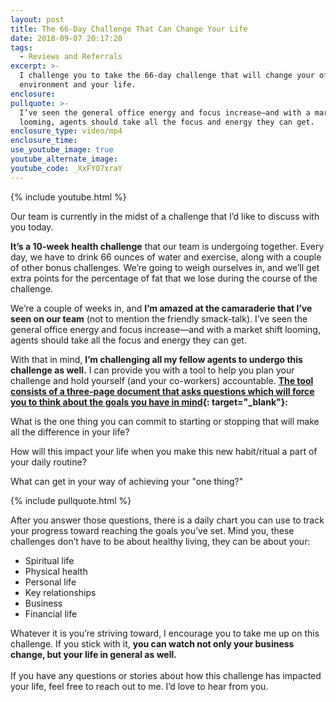 ```yaml
---
layout: post
title: The 66-Day Challenge That Can Change Your Life
date: 2018-09-07 20:17:20
tags:
  - Reviews and Referrals
excerpt: >-
  I challenge you to take the 66-day challenge that will change your office
  environment and your life.
enclosure:
pullquote: >-
  I’ve seen the general office energy and focus increase—and with a market shift
  looming, agents should take all the focus and energy they can get.
enclosure_type: video/mp4
enclosure_time:
use_youtube_image: true
youtube_alternate_image:
youtube_code: _XxFYO7xraY
---
```


{% include youtube.html %}

Our team is currently in the midst of a challenge that I’d like to discuss with you today.

**It’s a 10-week health challenge** that our team is undergoing together. Every day, we have to drink 66 ounces of water and exercise, along with a couple of other bonus challenges. We’re going to weigh ourselves in, and we’ll get extra points for the percentage of fat that we lose during the course of the challenge.

We’re a couple of weeks in, and **I’m amazed at the camaraderie that I’ve seen on our team** (not to mention the friendly smack-talk). I’ve seen the general office energy and focus increase—and with a market shift looming, agents should take all the focus and energy they can get.

With that in mind, **I’m challenging all my fellow agents to undergo this challenge as well.** I can provide you with a tool to help you plan your challenge and hold yourself (and your co-workers) accountable. **[The tool consists of a three-page document that asks questions which will force you to think about the goals you have in mind](https://s3.amazonaws.com/vyralmarketing/HPREA/1+The+66+Day+Challenge.pdf){: target="_blank"}:**

What is the one thing you can commit to starting or stopping that will make all the difference in your life?

How will this impact your life when you make this new habit/ritual a part of your daily routine?

What can get in your way of achieving your "one thing?"

{% include pullquote.html %}

After you answer those questions, there is a daily chart you can use to track your progress toward reaching the goals you’ve set. Mind you, these challenges don’t have to be about healthy living, they can be about your:

* Spiritual life
* Physical health
* Personal life
* Key relationships
* Business
* Financial life

Whatever it is you’re striving toward, I encourage you to take me up on this challenge. If you stick with it, **you can watch not only your business change, but your life in general as well.**<br><br>If you have any questions or stories about how this challenge has impacted your life, feel free to reach out to me. I’d love to hear from you.

&nbsp;